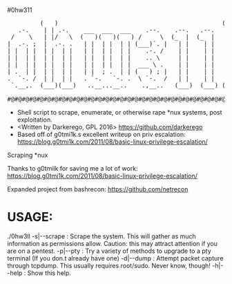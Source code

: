 #0hw311
<pre>
         (   )                                             (   ) 
   .-.    | | .-.    ___  ___  ___    .--.    .--.   .--.   | |  
 /    \   | |/   \  (   )(   )(   ) /     \  (_  |  (_  |   | |  
|  .-. ;  |  .-. .   | |  | |  | | (___)`. |   | |    | |   | |  
| |  | |  | |  | |   | |  | |  | |    .-. /    | |    | |   | |  
| |  | |  | |  | |   | |  | |  | |    .. \     | |    | |   | |  
| |  | |  | |  | |   | |  | |  | |  ___ \ .    | |    | |   | |  
| .  | |  | |  | |   | |  ; .  | | (   ) ; |   | |    | |   |_|  
.  `-. /  | |  | |   . `-.   `-. .  \ `-.  /   | |    | |   .-.  
 `.__,.  (___)(___)   ..__...__..    .,__..   (___)  (___) (   )  

#@#@#@#@#@#@#@#@#@#@#@#@#@#@#@#@#@#@#@#@#@#@#@#@#@#@#@#@#@#@#@#@#@#@#@#@ 
</pre>
* Shell script to scrape, enumerate, or otherwise rape *nux systems,
  post exploitation.
* <Written by Darkerego, GPL 2016> <https://github.com/darkerego>
* Based off of g0tmi1k.s excellent writeup on priv escalation:
  https://blog.g0tmi1k.com/2011/08/basic-linux-privilege-escalation/

Scraping *nux

Thanks to g0tmilk for saving me a lot of work:
https://blog.g0tmi1k.com/2011/08/basic-linux-privilege-escalation/

Expanded project from bashrecon:
https://github.com/netrecon

# USAGE: 
./0hw3ll <options> <args>
              -s|--scrape : Scrape the system. This will gather as much 
                            information as permissions allow. Caution:
                            this may attract attention if you are on a 
                            pentest.
              -p|--pty    : Try a variety of methods to upgrade to a pty
                            terminal (If you don.t already have one) 
              -d|--dump   : Attempt packet capture through tcpdump. This
                            usually requires root/sudo. Never know, though!
              -h|--help   : Show this help.

